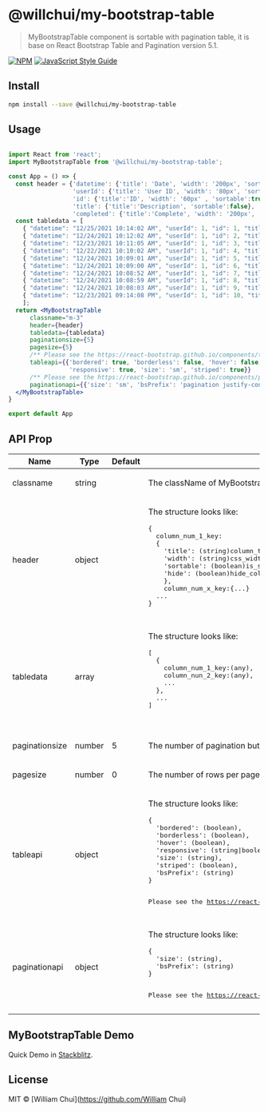 # @willchui/my-bootstrap-table

> MyBootstrapTable component is sortable with pagination table, it is base on React Bootstrap Table and Pagination version 5.1.

[![NPM](https://img.shields.io/npm/v/@willchui/my-bootstrap-table.svg)](https://www.npmjs.com/package/@willchui/my-bootstrap-table) [![JavaScript Style Guide](https://img.shields.io/badge/code_style-standard-brightgreen.svg)](https://standardjs.com)

## Install

```bash
npm install --save @willchui/my-bootstrap-table
```

## Usage

```jsx

import React from 'react';
import MyBootstrapTable from '@willchui/my-bootstrap-table';

const App = () => {
  const header = {'datetime': {'title': 'Date', 'width': '200px', 'sortable':true, 'hide': false},
                  'userId': {'title': 'User ID', 'width': '80px', 'sortable':false, 'hide': true},
                  'id': {'title':'ID', 'width': '60px' , 'sortable':true},
                  'title': {'title':'Description', 'sortable':false}, 
                  'completed': {'title':'Complete', 'width': '200px', 'sortable':true}};
  const tabledata = [
    { "datetime": "12/25/2021 10:14:02 AM", "userId": 1, "id": 1, "title": "delectus aut autem", "completed": false },
    { "datetime": "12/24/2021 10:12:02 AM", "userId": 1, "id": 2, "title": "quis ut nam facilis et officia qui", "completed": false },
    { "datetime": "12/23/2021 10:11:05 AM", "userId": 1, "id": 3, "title": "fugiat veniam minus", "completed": false },
    { "datetime": "12/22/2021 10:10:02 AM", "userId": 1, "id": 4, "title": "et porro tempora", "completed": true },
    { "datetime": "12/24/2021 10:09:01 AM", "userId": 1, "id": 5, "title": "laboriosam mollitia et enim quasi adipisci quia provident illum", "completed": false },
    { "datetime": "12/24/2021 10:09:00 AM", "userId": 1, "id": 6, "title": "qui ullam ratione quibusdam voluptatem quia omnis", "completed": false },
    { "datetime": "12/24/2021 10:08:52 AM", "userId": 1, "id": 7, "title": "illo expedita consequatur quia in", "completed": false },
    { "datetime": "12/24/2021 10:08:59 AM", "userId": 1, "id": 8, "title": "quo adipisci enim quam ut ab", "completed": true },
    { "datetime": "12/24/2021 10:08:03 AM", "userId": 1, "id": 9, "title": "molestiae perspiciatis ipsa", "completed": false },
    { "datetime": "12/23/2021 09:14:08 PM", "userId": 1, "id": 10, "title": "illo est ratione doloremque quia maiores aut", "completed": true }
    ];                  
  return <MyBootstrapTable 
      classname="m-3" 
      header={header} 
      tabledata={tabledata} 
      paginationsize={5} 
      pagesize={5} 
      /** Please see the https://react-bootstrap.github.io/components/table API for more detials. */
      tableapi={{'bordered': true, 'borderless': false, 'hover': false, 
                 'responsive': true, 'size': 'sm', 'striped': true}}
      /** Please see the https://react-bootstrap.github.io/components/pagination API for more detials. */
      paginationapi={{'size': 'sm', 'bsPrefix': 'pagination justify-content-end'}}>
  </MyBootstrapTable>
}

export default App
```

## API Prop 

<table>
  <thead>
    <tr>
      <th>Name</th>
      <th>Type</th>
      <th>Default</th>
      <th>Description</th>
    </tr>
  </thead>
  <tbody>
    <tr>
      <td>classname </td>
      <td><div>string</div></td>
      <td></td>
      <td>
      <div><p>The className of MyBootstrapTable container.</p></div></td>
    </tr>
    <tr>
      <td >header</td>
      <td><div>object</div></td>
      <td></td>
      <td><div><p>The structure looks like:<br><pre>
{ 
  column_num_1_key:
  {
    'title': (string)column_title,
    'width': (string)css_width,
    'sortable': (boolean)is_sortable,
    'hide': (boolean)hide_column
    },
    column_num_x_key:{...}
  ... 
}</p></div></td>
      </pre>
    </tr>
    <tr>
      <td >tabledata</td>
      <td><div>array</div></td>
      <td></td>
      <td><div><p>The structure looks like:<br><pre>
[
  {
    column_num_1_key:(any),
    column_nun_2_key:(any),
    ...
  },
  ...
]
      </p></div></td>
      </pre>
    </tr>    
    <tr>
      <td >paginationsize </td>
      <td ><div>number</div></td>
      <td>5</td>
      <td><div ><p>The number of pagination buttons.</p></div></td>
    </tr>
    <tr ><td >pagesize</td>
    <td><div>number</div></td>
    <td>0</td>
    <td><div><p>The number of rows per page.</p></div></td></tr>
    <tr><td>tableapi</td><td ><div>object</div></td><td></td>
    <td><div><p>The structure looks like:<br><pre>
{
  'bordered': (boolean),
  'borderless': (boolean), 
  'hover': (boolean), 
  'responsive': (string|boolean),
  'size': (string),
  'striped': (boolean),
  'bsPrefix': (string)
}
</pre</p>
<p>Please see the <a href='https://react-bootstrap.github.io/components/table'>https://react-bootstrap.github.io/components/table</a> API for more detials.</p></div></td></tr>
    <tr><td >paginationapi </td><td ><div>object</div></td><td><code ></code></td><td><div ><p>The structure looks like:<br><pre>
{
  'size': (string),
  'bsPrefix': (string)
}
</pre</p>
<p>Please see the <a href='https://react-bootstrap.github.io/components/pagination'>https://react-bootstrap.github.io/components/pagination</a> API for more detials.</p></div></td></tr>
    
</tbody></table>

## MyBootstrapTable Demo

Quick Demo in <a href="https://stackblitz.com/edit/react-mybootstrap-table-demo?file=src%2FApp.js">Stackblitz</a>.

## License

MIT © [William Chui](https://github.com/William Chui)
